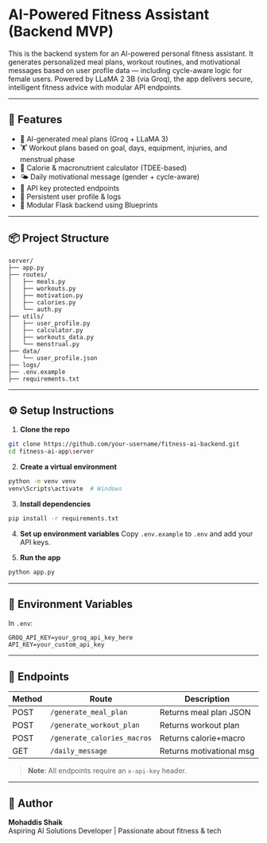 # AI-Powered Fitness Assistant (Backend MVP)

This is the backend system for an AI-powered personal fitness assistant. It generates personalized meal plans, workout routines, and motivational messages based on user profile data — including cycle-aware logic for female users. Powered by LLaMA 2 3B (via Groq), the app delivers secure, intelligent fitness advice with modular API endpoints.

---

## 🚀 Features
- 🧠 AI-generated meal plans (Groq + LLaMA 3)
- 🏋️ Workout plans based on goal, days, equipment, injuries, and menstrual phase
- 🔢 Calorie & macronutrient calculator (TDEE-based)
- 🌤️ Daily motivational message (gender + cycle-aware)
- 🔐 API key protected endpoints
- 💾 Persistent user profile & logs
- 🧱 Modular Flask backend using Blueprints

---

## 📦 Project Structure
```
server/
├── app.py
├── routes/
│   ├── meals.py
│   ├── workouts.py
│   ├── motivation.py
│   ├── calories.py
│   └── auth.py
├── utils/
│   ├── user_profile.py
│   ├── calculator.py
│   ├── workouts_data.py
│   └── menstrual.py
├── data/
│   └── user_profile.json
├── logs/
├── .env.example
├── requirements.txt
```

---

## ⚙️ Setup Instructions

1. **Clone the repo**
```bash
git clone https://github.com/your-username/fitness-ai-backend.git
cd fitness-ai-app\server
```

2. **Create a virtual environment**
```bash
python -m venv venv
venv\Scripts\activate  # Windows
```

3. **Install dependencies**
```bash
pip install -r requirements.txt
```

4. **Set up environment variables**
Copy `.env.example` to `.env` and add your API keys.

5. **Run the app**
```bash
python app.py
```

---

## 🔐 Environment Variables

In `.env`:

```
GROQ_API_KEY=your_groq_api_key_here
API_KEY=your_custom_api_key
```

---

## 📮 Endpoints

| Method | Route                       | Description              |
|--------|-----------------------------|--------------------------|
| POST   | `/generate_meal_plan`       | Returns meal plan JSON   |
| POST   | `/generate_workout_plan`    | Returns workout plan     |
| POST   | `/generate_calories_macros` | Returns calorie+macro    |
| GET    | `/daily_message`            | Returns motivational msg |

> **Note**: All endpoints require an `x-api-key` header.

---

## 🧠 Author

**Mohaddis Shaik**  
Aspiring AI Solutions Developer | Passionate about fitness & tech
